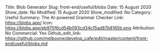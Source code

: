 Title: Blob Generator
Slug: front-end/useful/blobs
Date: 15 August 2020
Show_date: No
Modified: 15 August 2020
Show_modified: No
Category: Useful
Summary: The AI-powered Grammar Checker
Link: https://blobs.app/
Icon: https://blobs.app/eb975f6cd54b093cd34c15ad87b8165b.png
Attribution: No
Commercial: Yes
Github_edit_link: https://github.com/melboone/develop_cafe/edit/master/content/front-end/useful/blobs.md
